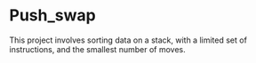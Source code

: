 # Push_swap
This project involves sorting data on a stack, with a limited set of instructions, and the smallest number of moves.
